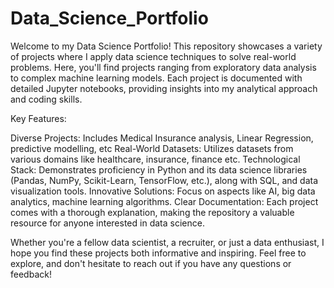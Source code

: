 # Data_Science_Portfolio

Welcome to my Data Science Portfolio! This repository showcases a variety of projects where I apply data science techniques to solve real-world problems. Here, you'll find projects ranging from exploratory data analysis to complex machine learning models. Each project is documented with detailed Jupyter notebooks, providing insights into my analytical approach and coding skills.

Key Features:

Diverse Projects: Includes Medical Insurance analysis, Linear Regression, predictive modelling, etc Real-World Datasets: Utilizes datasets from various domains like healthcare, insurance, finance etc. Technological Stack: Demonstrates proficiency in Python and its data science libraries (Pandas, NumPy, Scikit-Learn, TensorFlow, etc.), along with SQL, and data visualization tools. Innovative Solutions: Focus on aspects like AI, big data analytics, machine learning algorithms. Clear Documentation: Each project comes with a thorough explanation, making the repository a valuable resource for anyone interested in data science.


Whether you're a fellow data scientist, a recruiter, or just a data enthusiast, I hope you find these projects both informative and inspiring. Feel free to explore, and don't hesitate to reach out if you have any questions or feedback!

